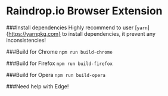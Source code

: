 # Raindrop.io Browser Extension
###Install dependencies
Highly recommend to user [`yarn`]{https://yarnpkg.com} to install dependencies, it prevent any inconsistencies!


###Build for Chrome
`npm run build-chrome`

###Build for Firefox
`npm run build-firefox`

###Build for Opera
`npm run build-opera`

###Need help with Edge!
